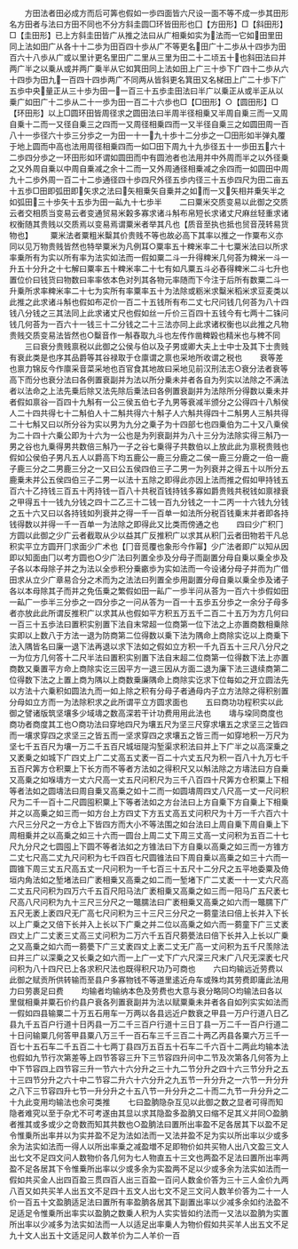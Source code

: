 <!-- { "loadSidebar": true } -->
　　方田法者田必成方而后可筭也假如一歩四面皆六尺设一面不等不成一歩其田形名方田者与法曰方田不同也不分方斜圭圆□环皆田形也囗【方田形】□【斜田形】□【圭田形】已上方斜圭田皆广从推之法曰从广相乗如实为法而一它如田里田同上法如田广从各十十二歩为田百四十歩从广不等更名田广十二歩从十四歩为田百六十八歩从广或以里计更名里田广二里从三里为田二十二顷五十也斜田法曰并两广半之以乗从或并两广乗半从它如箕田同上法如田上广三十歩下广四十二歩从六十四歩为田九一百四十四歩两广不同两从皆斜更名箕田又名梯田上广二十歩下广五歩中央量正从三十歩为田一一百三十五歩圭田法曰半广以乗正从或半正从以乗广如田广十二歩从二十一歩为田一百二十六歩也□【□田形】○【圆田形】□【环田形】以上□圆环田皆周径求之圆田法曰半周半径相乗又半周自乗三而一又周自乗十二而一又径自乗三之四而一又周径相乗四而一又半径自乗三之如圆田周一百八十一歩径六十歩三分歩之一为田一十一九十歩十二分歩之一□田形如半弹丸覆于地上圆而中高也法用周径相乗四而一如□田下周九十九歩径五十一歩田五六十二歩四分歩之一环田形如环谓如圆田而中有圆池者也法用并中外周而半之以外径乗之又外周自乗以中周自乗减之余十二而一又外周通径相乗减之余四而一如圆田中周九十二歩外周一百二十二歩通径四十歩四尺外径五歩内径三十五歩四尺为田二亩五十五歩□田即弧田即矢求之法曰矢相乗矢自乗并之如而一又矢相并乗矢半之如弧田三十歩矢十五歩为田一畆九十七歩半
　　二曰粟米交质变易以此御之交质云者交相质当变易云者变通贸易米糓多寡求诸斗斛布帛短长求诸丈尺麻丝轻重求诸权衡随其贵贱以交质焉以变易焉谓粟米者举其凡也【质音至执也抵也贸音茂转易货物也】
　　粟米法者粟粗米糳其价贵贱不等也故必高下其率以推之一作粟布义亦同以见万物贵贱皆然也特举粟米为凡例耳○粟率五十粺米率二十七粟米法曰以所求率乗所有为实以所有率为法实如法而一假如粟二斗一升得粺米几何荅为粺米一斗一升五十分升之十七解曰粟率五十粺米率二十七有如凡粟五斗必舂得粺米二斗七升也置位价曰钱货曰物数曰率率依本色对列其各物元率随而下今注于后所有数粟二斗一升乗所求率粺米率二十七为实所有率粟率五十为法除或粝米求糳米稻米求豆麦类以此推之此求诸斗斛也假如布疋价一百二十五钱所有布二丈七尺问钱几何荅为八十四钱八分钱之三其法同上此求诸丈尺也假如丝一斤价三百四十五钱今有七两十二铢问钱几何荅为一百六十一钱三十二分钱之二十三法亦同上此求诸权衡也以此推之凡物贵贱交质变易法皆然也○糳音作一斛舂取九斗也左传作凿粺毇也精米也与稗不同
　　三曰衰分贵贱禀税以此御之公侯与伯以及子男或卿大夫上士中士及其下士贵贱有衰此类是也序其品爵等其谷禄取于仓廪谓之禀也采地所收谓之税也
　　衰等差也禀力锦反今作廪采音菜采地也百官食其地故曰采地见前汉刑法志○衰分法者衰等高下而分也衰分法曰各例置衰副并为法以所分乗未并者各自为列实以法除之不满法者以法命之上法先乗后除又法先除后乗法曰各例置衰副并为法除所分得数以乗未并者假如禀谷一百四十九斛有一公三侯五伯七子九男等衰减半颁分之公得四十八斛侯人二十四共得七十二斛伯人十二斛共得六十斛子人六斛共得四十二斛男人三斛共得二十七斛又曰以所分谷为实以男为九分之乗子为十四部七也四乗伯为二十又八乗侯为二十四十六乗公即为十六为一公也是为列衰副并为八十三分为法除实得三斛乃一男之谷也九乗得男共数倍三斛乃一子之谷七乗得子共数伯以上放此此为禀税贵贱也假如公侯伯子男凡五人以爵高下均五鹿公一鹿三分鹿之二侯一鹿三分鹿之一伯一鹿子鹿三分之二男鹿三分之一又曰公五侯四伯三子二男一为列衰并之得五十以所分五鹿乗未并公五侯四伯三子二男一以法十五除之即得此亦因上法而推之假如甲持钱五百六十乙持钱三百五十丙持钱一百八十共税百钱持钱多寡如爵贵贱共税钱如禀禄衰之甲得五十一钱九分钱之四十二乙三十二钱一百九分钱之一十二丙一十六钱九分钱之五十六又曰以各持钱如列衰并之得一千一百单一如法所分税百钱乗末并者即各持钱得数以并得一千一百单一为法除之即得此又比类而傍通之也
　　四曰少广积冂方圆以此御之少广云者截取从少以益其广反推积广以求其从积冂云者田物若干凡总积实平立方圆开冂求面少广术也【冂音觅覆也象形今作幂】少广法者即广以知从因即以知面由冂以考方圆也○少广法曰列置全歩及分母子而副置分母自乗以乗全歩及子各以本母除子并之为法以全歩积分乗畞歩为实如法而一今设诸分母子并而为广借田求从立少广章易合分之术而为之法法曰列置全歩用副置分母自乗以乗全歩及诸子各以本母除其子而并之免伍乗之繁假如田一畆广一歩半问从荅为一百六十歩假如田一畆广一歩半三分歩之一四分歩之一问从答为一百一十五歩五分歩之一余分子母多者亦放此此所谓反推积广以求其从也假如平方积五万五千二百二十五万为方几何曰一百三十五歩法曰置积实别置下法自末常超一位商第一位下法之上亦置商数相乗除实即以上数八于方法一退为防商第二位得数以乗下法为隅命上商除实讫以上商乗下法入隅皆名曰廉一退下法再退以求下法如之假如立方积一千九百五十三尺八分尺之一为位方几何答十二尺半法曰置积实别置下法自末超二位商第一位得数下法上亦置商数又乗置平方命上商除实讫三因平方一退三因从方面二退为廉下法三退续商第二位得数下法之上置上商为隅以上商数乗廉隅命上商除实讫求下位每如之开立圆法先以方法十六乗积如圆法九而一如上除之积有分母子者通母内子立方法除之得积别置分母如立方而一为法除积求之此所谓平立方圆求面也
　　五曰商功功程积实以此御之譬诸版筑坚壤多少域壔之数高深若干计功费用用此法也
　　壔与垜同商度也商功者商度其工也○商功法曰穿地四尺为壤五尺为坚三尺穿求壤五之求坚三之皆四而一壤求穿四之求坚三之皆五而一坚求穿四之求壤五之皆三而一如穿地积一万尺为坚七千五百尺为壤一万二千五百尺城垣隄沟堑渠求积法曰并上下广半之以高深乗之又袤乗之如城下广四丈上广二丈高五丈袤一百二十六丈五尺为积一百八十九万七千五百尺筭方仓积粟上下长方而不等者方法如之得积尺又以斛法除之方壔法曰方自乗又高乗之如堢壔方一丈六尺高一丈五尺问积尺为三千八百四十尺筭方仓积粟上下相等者法如之圆壔法曰周自乗又高乗之如十二而一如圆壔周四丈八尺高一丈一尺问积尺为二千一百十二尺圆囤积粟上下等者法如之方台法曰上方自乗下方自乗上下相乗并之以高乗之如三而一如方台上方四丈下方五丈高五丈问积尺为十万一千六百六十六尺三分尺之一方仓上下皆四方而大小不等法围之如台法曰上周自乗下周自乗上下周相乗并之以高乗之如三十六而一圆台上周二丈下周三丈高一丈问积为五百二十七尺九分尺之七圆囤上下圆不等者法如之方锥法曰下方自乗以高乗之如三而一方锥方二丈七尺高二丈九尺问积为七千四百七尺圆锥法曰下周自乗以高乗之如三十六而一圆锥下周三丈五尺高五丈一尺问积为一千七百三十五尺十二分尺之五平地委粟及倚垣内角法如之堑堵法曰广袤相乗又高乗之如二而一堑堵下广二丈袤一十一丈六尺高二丈五尺问积为四万六千五百尺阳马法广袤相乗又高乗之如三而一阳马广五尺袤七尺高八尺问积为九十三尺三分尺之一鼈臑法曰广袤相乗又高乗之如六而一鼈臑下广五尺无袤上袤四尺无广高七尺问积为三十三尺三分尺之一蒭童法曰倍上长并入下长以上广乗之又倍下长并入上长以下广乗之并二位以高乗之如六而一蒭童下广三丈袤四丈上广二丈袤三丈高三丈问积为二万六千五百尺蒭甍法曰倍下长并入上长以广乗之又高乗之如六而一蒭甍下广三丈袤四丈上袤二丈无广高一丈问积为五千尺羡除法曰并三广以深乗之又长乗之如六而一上广一丈下广六尺深三尺末广八尺无深袤七尺问积为八十四尺已上各求积尺法也既得积尺功乃可商也
　　六曰均输远近劳费以此御之赋贡所供转输而至县户多寡物钱不等道里逺近舟车或殊均其劳费即庸此法用力曰劳裹足曰费
　　均输者均输纳本色及劳费也大意与衰分略同○均输法曰各以里僦相乗并粟石价约县户衰各列置衰副并为法以赋粟乗未并者各自如列实实如法而一假如四县输粟二十万五石用车一万两以各县远近户数衰之甲县一万户行道八日乙县九千五百户行道十日丙县一万二千三百户行道十三日丁县一万二千一百户行道二十日问输粟几何答甲县粟八万三千一百石车三千三百二十两乙丙县各粟六万三千一百七十五石车二千五百二十七两丁县四万五百五十石车二千六百十二两此均输本法也假如九节行次第差等上四节答容三升下三节容四升问中二节及次第各几何答为上中下节容四上四节容三升一节六十六分升之三十九二节分升之四十六三节分升之五十三四节分升之六十中二节容二升六十六分升之九五节一升分升之一六节一升分升之八下三节容四升七节一升分升之十五八节一升分升之二十而二九节一升分升之二十九此变用均输法也余可类推
　　七曰盈朒隐杂互见以此御之数之显者可得而知隐者难究以至于杂尤不可考遂由其显以求其隐盈多盈朒又曰缩不足其义并同○盈朒者推其或多或少之竒数而知其共数也○盈朒法曰置所出率盈不足各居其下以盈不足令惟乗所出率并以为实并盈不足为法如法而一又法并盈不足为实以所出率以少或多余为法实如法而一得人以所出率乗之减盈増不足即物价如共买物人出八文盈三文人出七文不足四文问人数物价各几何为七人物直五十三文也两盈不足法曰置所出率两盈不足各居其下令惟乗所出率以少或多余为实盈两不足以少或多余为法实如法而一假如共买金人出四百盈三贯四百人出三百盈一百问人数金价答为三十三人金价九两八百又如共买羊人出五文不足四十五文人出七文不足三文问人数羊价答为二十一人价一百五十文盈朒适足法曰置所有率盈朒各居其下副置出率以少减多余如约法盈不足适足令惟乗所出率实以盈朒之数乗人积为人实实皆如约法而一又法以盈朒为实置所出率以少减多为法实如法而一人以适足出率乗人为物价假如共买羊人出五文不足九十文人出五十文适足问人数羊价为二人羊价一百
